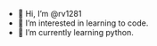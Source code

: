- 👋 Hi, I’m @rv1281
- 👀 I’m interested in learning to code.
- 🌱 I’m currently learning python.

<!---
rv1281/rv1281 is a ✨ special ✨ repository because its `README.md` (this file) appears on your GitHub profile.
You can click the Preview link to take a look at your changes.
--->
